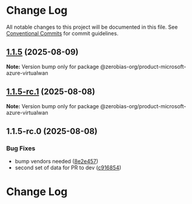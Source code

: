 # Change Log

All notable changes to this project will be documented in this file.
See [Conventional Commits](https://conventionalcommits.org) for commit guidelines.

## [1.1.5](https://github.com/zerobias-org/product/compare/@zerobias-org/product-microsoft-azure-virtualwan@1.1.5-rc.1...@zerobias-org/product-microsoft-azure-virtualwan@1.1.5) (2025-08-09)

**Note:** Version bump only for package @zerobias-org/product-microsoft-azure-virtualwan





## [1.1.5-rc.1](https://github.com/zerobias-org/product/compare/@zerobias-org/product-microsoft-azure-virtualwan@1.1.5-rc.0...@zerobias-org/product-microsoft-azure-virtualwan@1.1.5-rc.1) (2025-08-08)

**Note:** Version bump only for package @zerobias-org/product-microsoft-azure-virtualwan





## 1.1.5-rc.0 (2025-08-08)


### Bug Fixes

* bump vendors needed ([8e2e457](https://github.com/zerobias-org/product/commit/8e2e457e0b5d7141a05e8f2c178bc2854f2b7178))
* second set of data for PR to dev ([c916854](https://github.com/zerobias-org/product/commit/c916854bcf229b1c2042ffdea18472d66a061aaf))





# Change Log

